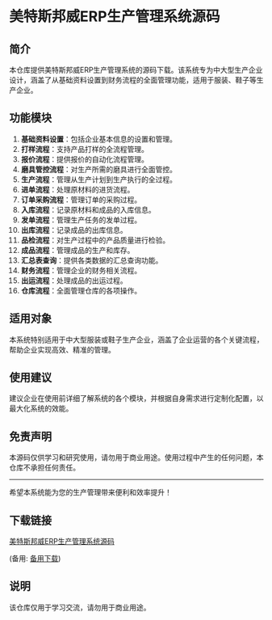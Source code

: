 # 美特斯邦威ERP生产管理系统源码

## 简介
本仓库提供美特斯邦威ERP生产管理系统的源码下载。该系统专为中大型生产企业设计，涵盖了从基础资料设置到财务流程的全面管理功能，适用于服装、鞋子等生产企业。

## 功能模块
1. **基础资料设置**：包括企业基本信息的设置和管理。
2. **打样流程**：支持产品打样的全流程管理。
3. **报价流程**：提供报价的自动化流程管理。
4. **磨具管控流程**：对生产所需的磨具进行全面管控。
5. **生产流程**：管理从生产计划到生产执行的全过程。
6. **进单流程**：处理原材料的进货流程。
7. **订单采购流程**：管理订单的采购过程。
8. **入库流程**：记录原材料和成品的入库信息。
9. **发单流程**：管理生产任务的发单过程。
10. **出库流程**：记录成品的出库信息。
11. **品检流程**：对生产过程中的产品质量进行检验。
12. **成品流程**：管理成品的生产和库存。
13. **汇总表查询**：提供各类数据的汇总查询功能。
14. **财务流程**：管理企业的财务相关流程。
15. **出运流程**：处理成品的出运过程。
16. **仓库流程**：全面管理仓库的各项操作。

## 适用对象
本系统特别适用于中大型服装或鞋子生产企业，涵盖了企业运营的各个关键流程，帮助企业实现高效、精准的管理。

## 使用建议
建议企业在使用前详细了解系统的各个模块，并根据自身需求进行定制化配置，以最大化系统的效能。

## 免责声明
本源码仅供学习和研究使用，请勿用于商业用途。使用过程中产生的任何问题，本仓库不承担任何责任。

---
希望本系统能为您的生产管理带来便利和效率提升！

## 下载链接
[美特斯邦威ERP生产管理系统源码](https://pan.quark.cn/s/d5e05a0ce5f3) 

(备用: [备用下载](https://pan.baidu.com/s/1aYldMJ24CxWeh23GGjXkoA?pwd=1234))

## 说明

该仓库仅用于学习交流，请勿用于商业用途。
